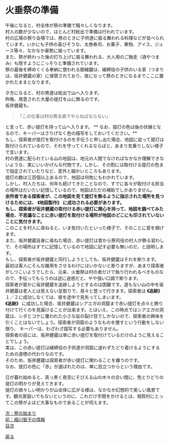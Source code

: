 # 火垂祭の準備  
  
午後になると、村全体が祭の準備で騒々しくなります。  
村人の数が少ないので、ほとんど村総出で準備は行われています。  
村の広場の祭り会場では、祭のときに子供達に振る舞われる料理などが並べられています。いかにも子供の喜びそうな、太巻寿司、お菓子、果物、アイス、ジュース等々、なかなか豪勢に揃っています。  
また、祭が終わった後の打ち上げに振る舞われる、大人用のご馳走（酒やつまみ）も隠すようにこっそりと準備されています。  
祭の最後を締めくくる奉納に使われる御緒鍵は、緒締役の子供のいる家（つまりは、坂井健蔵の家）に保管されており、夜になって祭のときになるまでここに置かれたままとなります。  
  
夕方になると、村の男達は総出で山へ入ります。  
昨晩、用意された大量の提灯を山に飾るのです。  
坂井健蔵も、

> 「この仕事は村の男全員でやらねばならない」

と言って、赤い提灯を持って山へ入ります。 ** なお、提灯の色は後の伏線となるので、キーパーはさりげなく色の描写をしておいてください。**   
もし、探索者が提灯を取付けるのを手伝うと申し出た場合、地図に従って提灯は取付けられているので、それを守ってくれるならばと、あまり気乗りしない様子で言います。  
村の男達に配られている山の地図は、地元の人間でなければなかなか理解できないような、実にいいかげんな代物です。しかし、その割には取付ける提灯の色まで指定されていたりなど、意外と細かいところもあります。  
提灯の数は三百個以上あるので、地図は何枚にもわかれています。  
しかし、村人たちは、何年も続けてきたことなので、すでに各々が取付ける担当の場所はだいたい記憶しているので、地図はただの補助でしかありません。  
 **余所者である探索者が、この地図を見て提灯を飾るように指示された場所を見つけるためには、**  **《地図製作》**  **に成功される必要があります。**   
 **もし、探索者が坂井健蔵の取付ける赤い提灯に関心を持って、地図を調べてみた場合、不思議なことに赤い提灯を取付ける場所が地図のどこにも印されていないことに気付きます。**   
このことを村人に尋ねると、いま気付いたといった様子で、そのことに首を傾げます。  
また、坂井健蔵自身に尋ねた場合、赤い提灯は昔から祭司役の村人が飾る習わしで、その場所はすでに記憶しているので地図に記す必要も無いのだ、と説明します。  
もし、探索者が坂井健蔵と同行しようとしても、坂井健蔵はそれを断ります。  
最初は客人にそんな雑用をさせるわけにはいかないと断りますが、あまり探索者がしつこいようでしたら、元来、火垂祭は村の者だけで執り行われるべきものなので、手伝ってもらうのは逆に迷惑だと、やや強い口調で断ります。  
探索者が密かに坂井健蔵を追跡しようとするのは困難です。道もない山の中を坂井健蔵は老人とは思えない足取りで、易々と登って行きます。探索者は **《追跡》**  １／２に成功しなくては、彼を途中で見失ってしまいます。  
 **《追跡》** に成功した場合、坂井健蔵はシアエガの洞窟まで赤い提灯を点々と飾り付けて行くのを見届けることが出来ます。とはいえ、この時点ではシアエガの洞窟は、シダとコケに覆われた小さな岩の裂け目でしかないので、探索者の興味を引くことはないでしょう。探索者が洞窟のようなものを捜すという行動をしない限り、 キーパーは、わざわざ描写する必要もありません。  
探索者の目には、坂井健蔵は単に赤い提灯を取付けているだけのように見えることでしょう。  
実は、この赤い提灯は緒締役の子供達が洞窟に迷わずたどり着けるようにするための道標の代わりなのです。  
そのため、坂井健蔵は探索者が赤い提灯に関わることを嫌うのです。  
なお、提灯の色に「赤」が選ばれたのは、単に目立つからという理由です。  
  
日が暮れ始めると、真っ黒く夜空にそびえる山の木々の合い間に、色とりどりの提灯の明かりが見えてきます。  
提灯の弱々しい明かりが山全体に広がる様は、なかなか幻想的で美しい風景です。観光客狙いでもないというのに、これだけ手間をかけるとは、相賀村にとってこの祭がよほど大事なものであることが伺えます。  
 
[次：祭の始まり](022_祭の始まり.md)  
[前：細川智子の情報](020_細川智子の情報.md)  
[目次](004_シナリオ目次.md)  

<a href="javascript:history.back()">戻る</a>  
